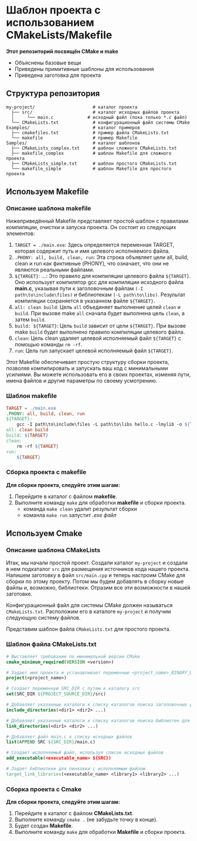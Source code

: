 # Шаблон проекта с использованием CMakeLists/Makefile

**Этот репозиторий посвящён CMake и make**
- Объяснены базовые вещи
- Приведены примитивные шаблоны для использования
- Приведена заготовка для проекта

## Структура репозитория

```
my-project/                      # каталог проекта
  ├── src/                       # каталог исходных файлов проекта
  │     └── main.c             # исходный файл (пока только *.c файл)
  └── CMakeLists.txt             # конфигурационный файл системы CMake
Examples/                        # каталог примеров
  ├── cmakefiles.txt             # пример файла CMakeLists.txt
  └── makefile                   # пример Makefile
Samples/                         # каталог шаблонов
  ├── CMakeLists_complex.txt     # шаблон сложного CMakeLists.txt
  ├── makefile_complex           # шаблон Makefile для сложного проекта
  ├── CMakeLists_simple.txt      # шаблон простого CMakeLists.txt
  └── makefile_simple            # шаблон Makefile для простого проекта
```
## Используем Makefile
### Описание шаблона makefile

Нижеприведённый Makefile представляет простой шаблон с правилами компиляции, очистки и запуска проекта. Он состоит из следующих элементов:
1. `TARGET = ./main.exe`: Здесь определяется переменная TARGET, которая содержит путь и имя целевого исполняемого файла.
2. `.PHONY: all, build, clean, run`: Эта строка объявляет цели all, build, clean и run как фиктивные (PHONY), что означает, что они не являются реальными файлами.
3. `${TARGET}`: ...: Это правило для компиляции целевого файла `${TARGET}`. Оно использует компилятор gcc для компиляции исходного файла __main.c__, указывая пути к заголовочным файлам `(-I path\to\include\files)` и библиотекам `(-L path\to\libs)`. Результат компиляции сохраняется в указанном файле `${TARGET}`.
4. `all: clean build`: Цель `all` объединяет выполнение целей `clean` и `build`. При вызове make `all` сначала будет выполнена цель `clean`, а затем `build`.
5. `build: ${TARGET}`: Цель `build` зависит от цели `${TARGET}`. При вызове make `build` будет выполнено правило компиляции целевого файла.
6. `clean`: Цель clean удаляет целевой исполняемый файл `${TARGET}` с помощью команды `rm -rf`.
7. `run`: Цель run запускает целевой исполняемый файл `${TARGET}`.

Этот Makefile обеспечивает простую структуру сборки проекта, позволяя компилировать и запускать ваш код с минимальными усилиями. Вы можете использовать его в своих проектах, изменяя пути, имена файлов и другие параметры по своему усмотрению.

### Шаблон makefile
```makefile
TARGET = ./main.exe
.PHONY: all, build, clean, run
${TARGET}:
	gcc -I path\to\include\files -L path\to\libs hello.c -lmylib -o ${TARGET}
all: clean build
build: ${TARGET}
clean:
	rm -rf ${TARGET}
run:
	${TARGET}
```
### Сборка проекта с makefile
__Для сборки проекта, следуйте этим шагам:__

1. Перейдите в каталог с файлом __makefile__.
2. Выполните команду `make` для обработки __makefile__ и сборки проекта.
    * команда `make clean` удалит результат сборки
    * команла `make run` запустит _.exe файл_

## Используем Cmake
### Описание шаблона CMakeLists

Итак, мы начали простой проект. Создали каталог `my-project` и создали в нем подкаталог `src` для размещения источников кода нашего проекта. Напишем заготовку в файл `src/main.cpp` и теперь настроим CMake для сборки по этому проекту. Потом мы будем добавлять в сборку новые файлы и, возможно, библиотеки. Отразим все эти возможности в нашей заготовке.

Конфигурационный файл для системы CMake должен называться `CMakeLists.txt`. Расположим его в каталоге `my-project` и получим следующую систему файлов.

Представим шаблон файла `CMakeLists.txt` для простого проекта.

### Шаблон файла CMakeLists.txt

```Cmake
# Выставляет требование по минимальной версии CMake
cmake_minimum_required(VERSION <version>)   

# Задает имя проекта и устанавливает переменные <project_name>_BINARY_DIR и <project_name>_SOURCE_DIR
project(<project_name>)                      

# Создает переменную SRC_DIR с путем к каталогу src
set(SRC_DIR ${PROJECT_SOURCE_DIR}/src)       

# Добавляет указанные каталоги к списку каталогов поиска заголовочных файлов
include_directories(<dir1> <dir2> ...)       

# Добавляет указанные каталоги к списку каталогов поиска библиотек для линковки
link_directories(<dir1> <dir2> ...)         

# Добавляет файл main.c к списку исходных файлов
list(APPEND SRC ${SRC_DIR}/main.c)        

# Создает исполняемый файл, используя список исходных файлов
add_executable(<executable_name> ${SRC})     

# Задает библиотеки для линковки с исполняемым файлом
target_link_libraries(<executable_name> <library1> <library2> ...)   
```

### Сборка проекта с Cmake
__Для сборки проекта, следуйте этим шагам:__

1. Перейдите в каталог с файлом __CMakeLists.txt__.
2. Выполните команду `cmake .` (не забудьте точку в конце).
3. Будет создан __Makefile__.
4. Выполните команду `make` для обработки __Makefile__ и сборки проекта.
